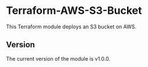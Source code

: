 # Terraform-AWS-S3-Bucket


This Terraform module deploys an S3 bucket on AWS.

## Version

The current version of the module is v1.0.0.